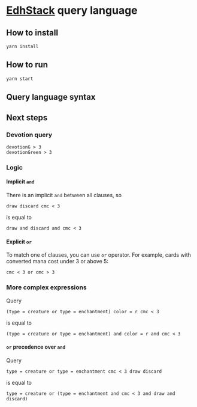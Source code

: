 # [EdhStack](https://edhstack.com) query language

## How to install

```
yarn install
```

## How to run
```
yarn start
```

## Query language syntax

## Next steps

### Devotion query
```
devotionG > 3
devotionGreen > 3
```

### Logic

#### Implicit `and`

There is an implicit `and` between all clauses, so
```
draw discard cmc < 3
```
is equal to
```
draw and discard and cmc < 3
```

#### Explicit `or`
To match one of clauses, you can use `or` operator.
For example, cards with converted mana cost under 3 or above 5:
```
cmc < 3 or cmc > 3
```

### More complex expressions
Query
```
(type = creature or type = enchantment) color = r cmc < 3
```
is equal to
```
(type = creature or type = enchantment) and color = r and cmc < 3
```

#### `or` precedence over `and`
Query
```
type = creature or type = enchantment cmc < 3 draw discard
```
is equal to
```
type = creature or (type = enchantment and cmc < 3 and draw and discard)
```
